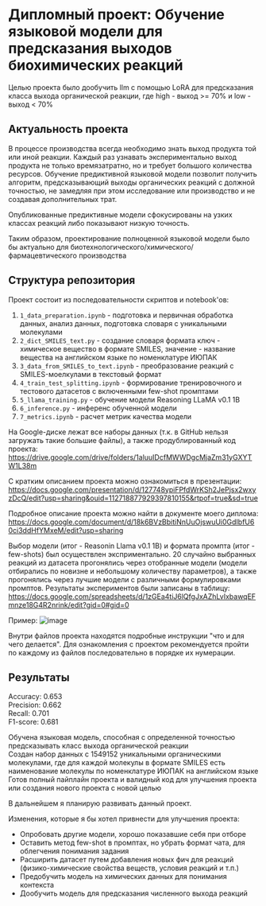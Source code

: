 # Дипломный проект: Обучение языковой модели для предсказания выходов биохимических реакций

Целью проекта было дообучить llm с помощью LoRA для предсказания класса выхода органической реакции, где high - выход >= 70% и low - выход < 70%

## Актуальность проекта

В процессе производства всегда необходимо знать выход продукта той или иной реакции. Каждый раз узнавать экспериментально выход продукта не только времязатратно, но и требует большого количества ресурсов. Обучение предиктивной языковой модели позволит получить алгоритм, предсказывающий выходы органических реакций с должной точностью, не замедляя при этом исследование или производство и не создавая дополнительных трат.  

Опубликованные предиктивные модели сфокусированы на узких классах реакций либо показывают низкую точность.  

Таким образом, проектирование полноценной языковой модели было бы актуально для биотехнологического/химического/фармацевтического производства

## Структура репозитория

Проект состоит из последовательности скриптов и notebook'ов:

1. `1_data_preparation.ipynb` - подготовка и первичная обработка данных, анализ данных, подготовка словаря с уникальными молекулами
2. `2_dict_SMILES_text.py` - создание словаря формата ключ - химическое вещество в формате SMILES, значение - название вещества на английском языке по номенклатуре ИЮПАК
3. `3_data_from_SMILES_to_text.ipynb` - преобразование реакций с SMILES-моелкулами в текстовый формат
4. `4_train_test_splitting.ipynb` - формирование тренировочного и тестового датасетов с включенными few-shot промптами
5. `5_llama_training.py` - обучение модели Reasoning LLaMA v0.1 1B
6. `6_inference.py` - инференс обученной модели
7. `7_metrics.ipynb` - расчет метрик качества модели

На Google-диске лежат все наборы данных (т.к. в GitHub нельзя загружать такие большие файлы), а также продублированный код проекта: https://drive.google.com/drive/folders/1aluuIDcfMWWDgcMjaZm31yGXYTW1L38m  

С кратким описанием проекта можно ознакомиться в презентации: https://docs.google.com/presentation/d/127748ypiFPfdWrKSh2JePjsx2wxyzDcQ/edit?usp=sharing&ouid=112718877929397810155&rtpof=true&sd=true

Подробное описание проекта можно найти в документе моего диплома: https://docs.google.com/document/d/18k6BVzBbitiNnUuOjswuUi0GdIbfU60ci3ddHfYMxeM/edit?usp=sharing

Выбор модели (итог - Reasonin Llama v0.1 1B) и формата промпта (итог - few-shots) был осуществлен эксприментально. 20 случайно выбранных реакций из датасета прогонялись через отобранные модели (модели отбирались по новизне и небольшому количеству параметров), а также прогонялись через лучшие модели с различными формулировками промптов. Результаты экспериментов были записаны в таблицу: https://docs.google.com/spreadsheets/d/1zGEa4tiJ6lQfgJxAZhLvIxbawqEFmnze18G4R2nrink/edit?gid=0#gid=0 

Пример:
![image](https://github.com/user-attachments/assets/73ed615b-3a3e-499f-b3f7-510f5f7ea707)

Внутри файлов проекта находятся подробные инструкции "что и для чего делается". Для ознакомления с проектом рекомендуется пройти по каждому из файлов последовательно в порядке их нумерации.

## Результаты  

Accuracy: 0.653  
Precision: 0.662  
Recall: 0.701  
F1-score: 0.681  

Обучена языковая модель, способная с определенной точностью предсказывать класс выхода органической реакции  
Создан набор данных с 1549152 уникальными органическими молекулами, где для каждой молекулы в формате SMILES есть наименование молекулы по номенклатуре ИЮПАК на английском языке  
Готов полный пайплайн проекта и валидный код для улучшения проекта или создания нового проекта с новой целью  

В дальнейшем я планирую развивать данный проект.

Изменения, которые я бы хотел привнести для улучшения проекта:
- Опробовать другие модели, хорошо показавшие себя при отборе
- Оставить метод few-shot в промптах, но убрать формат чата, для облегчения понимания задания
- Расширить датасет путем добавления новых фич для реакций (физико-химические свойства веществ, условия реакций и т.п.)
- Предобучить модель на химических данных для понимания контекста
- Дообучить модель для предсказания численного выхода реакций

